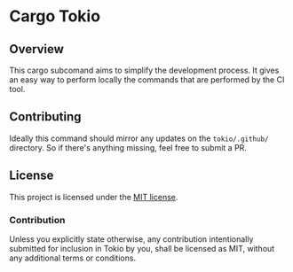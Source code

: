# Cargo Tokio

## Overview 
This cargo subcomand aims to simplify the development process. It gives an easy way
to perform locally the commands that are performed by the CI tool.

## Contributing
Ideally this command should mirror any updates on the `tokio/.github/` directory. So if
there's anything missing, feel free to submit a PR.

## License

This project is licensed under the [MIT license].

[MIT license]: https://github.com/tokio-rs/tokio/blob/master/LICENSE

### Contribution

Unless you explicitly state otherwise, any contribution intentionally submitted
for inclusion in Tokio by you, shall be licensed as MIT, without any additional
terms or conditions.